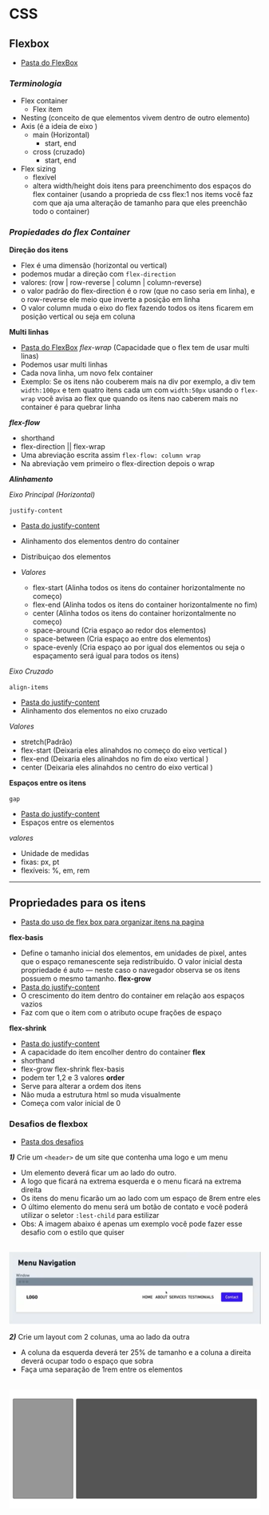 # CSS

## Flexbox

- [Pasta do FlexBox](./FlexBox)

### ***Terminologia***
- Flex container
    - Flex item
- Nesting (conceito de que elementos vivem dentro de outro elemento)
- Axis (é a ideia de eixo )
    - main (Horizontal)
        - start, end
    - cross (cruzado)
        - start, end
- Flex sizing
    - flexível
    - altera width/height dois itens para preenchimento dos espaços do flex container (usando a proprieda de css flex:1 nos items você faz com que aja uma alteração de tamanho para que eles preenchão todo o container)

### ***Propiedades do flex Container***

**Direção dos itens**
- Flex é uma dimensão (horizontal ou vertical)
- podemos mudar a direção com `flex-direction`
- valores: (row | row-reverse | column | column-reverse)
- o valor padrão do flex-direction é o row (que no caso seria em linha), e o row-reverse ele meio que inverte a posição em linha 
- O valor column muda o eixo do flex fazendo todos os itens ficarem em posição vertical ou seja em coluna 

**Multi linhas** 
- [Pasta do FlexBox](./FlexBox/flex-wrap)
*flex-wrap* (Capacidade que o flex tem de usar multi linas)
- Podemos usar multi linhas 
- Cada nova linha, um novo felx container
- Exemplo: Se os itens não couberem mais na div por exemplo, a div tem `width:100px` e tem quatro itens cada um com `width:50px` usando o `flex-wrap` você avisa ao flex que quando os itens nao caberem mais no container é para quebrar linha

***flex-flow***
- shorthand
- flex-direction || flex-wrap
- Uma abreviação escrita assim `flex-flow: column wrap`
- Na abreviação vem primeiro o flex-direction depois o wrap

***Alinhamento***

*Eixo Principal (Horizontal)*

`justify-content`
- [Pasta do justify-content ](./FlexBox/justify-content)
 - Alinhamento dos elementos dentro do container 
 - Distribuiçao dos elementos

- *Valores*
    - flex-start (Alinha todos os itens do container horizontalmente no começo)
    - flex-end (Alinha todos os itens do container horizontalmente no fim)
    - center (Alinha todos os itens do container horizontalmente no começo)
    - space-around (Cria espaço ao redor dos elementos)
    - space-between (Cria espaço ao entre dos elementos)
    - space-evenly (Cria espaço ao por igual dos elementos ou seja o espaçamento será igual para todos os itens)

*Eixo Cruzado*

`align-items`
- [Pasta do justify-content ](./FlexBox/justify-content)
- Alinhamento dos elementos no eixo cruzado

*Valores*
- stretch(Padrão)
- flex-start (Deixaria eles alinahdos no começo do eixo vertical )
- flex-end (Deixaria eles alinahdos no fim do eixo vertical )
- center (Deixaria eles alinahdos no centro do eixo vertical )


**Espaços entre os itens**

`gap`
- [Pasta do justify-content ](./FlexBox/gap)
- Espaços entre os elementos 

*valores*
- Unidade de medidas 
- fixas: px, pt
- flexíveis: %, em, rem


<hr>

## Propriedades para os itens

- [Pasta do uso de flex box para organizar itens na pagina](./FlexBox/Exemplo)

**flex-basis**
- Define o tamanho inicial dos elementos, em unidades de pixel, antes que o espaço remanescente seja redistribuído. O valor inicial desta propriedade é auto — neste caso o navegador observa se os itens possuem o mesmo tamanho.
**flex-grow**
- [Pasta do justify-content ](./FlexBox/flex-grow)
- O crescimento do item dentro do container em relação aos espaços vazios
- Faz com que o item com o atributo ocupe frações de espaço

**flex-shrink**
- [Pasta do justify-content ](./FlexBox/flex-shrink)
- A capacidade do item encolher dentro do container
**flex**
- shorthand
- flex-grow flex-shrink flex-basis
- podem ter 1,2 e 3 valores
**order**
- Serve para alterar a ordem dos itens 
- Não muda a estrutura html so muda visualmente 
- Começa com valor inicial de 0

### Desafios de flexbox
-  [Pasta dos desafios](./FlexBox/Desafios%20de%20Flexbox)

***1)*** Crie um `<header>` de um site que contenha uma logo e um menu 
- Um elemento deverá ficar um ao lado do outro.
- A logo que ficará na extrema esquerda e o menu ficará na extrema direita 
 - Os itens do menu ficarão um ao lado com um espaço de 8rem entre eles
 - O último elemento do menu será um botão de contato e você poderá utilizar o seletor `:lest-child` para estilizar
 - Obs: A imagem abaixo é apenas um exemplo você pode fazer esse desafio com o estilo que quiser

<br>

<img src="screenshot/MenuNavigation.png">

<br>

***2)*** Crie um layout com 2 colunas, uma ao lado da outra 
- A coluna da esquerda deverá ter 25% de tamanho e a coluna a direita deverá ocupar todo o espaço que sobra
- Faça uma separação de 1rem entre os elementos

<br>

<img src="screenshot/DuasColunas.png">